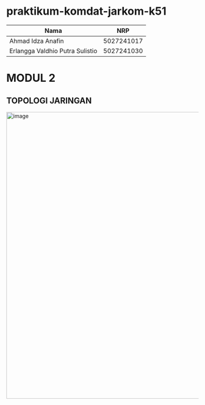 # praktikum-komdat-jarkom-k51

| Nama   | NRP |
|--------|------|
| Ahmad Idza Anafin   | 5027241017   |
| Erlangga Valdhio Putra Sulistio   | 5027241030   |

# MODUL 2

## TOPOLOGI JARINGAN
<img width="842" height="751" alt="image" src="https://github.com/user-attachments/assets/beaf8cd2-d217-4378-9943-78e920534f28" />
